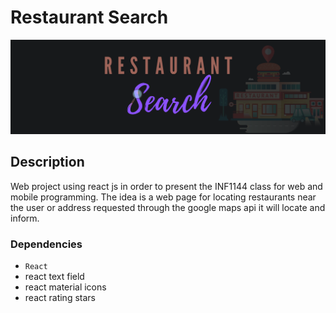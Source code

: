 # Restaurant Search
![banner](./restaurant-find.png)

## **Description**

Web project using react js in order to present the INF1144 class for web and mobile programming. The idea is a web page for locating restaurants near the user or address requested through the google maps api it will locate and inform.

### **Dependencies**

- ``React``
- react text field
- react material icons
- react rating stars
